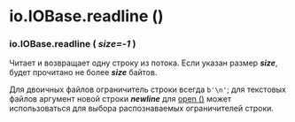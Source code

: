 # io.IOBase.readline \(\)

### io.IOBase.readline \( _size=-1_ \)

Читает и возвращает одну строку из потока. Если указан размер _**size**_, будет прочитано не более _**size**_ байтов.

Для двоичных файлов ограничитель строки всегда `b'\n'`; для текстовых файлов аргумент новой строки _**newline**_ для [open \(\)](../../../vstroennye-funkcii/open.md) может использоваться для выбора распознаваемых ограничителей строки.

